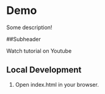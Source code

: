 # Demo

Some description!

##Subheader

Watch tutorial on Youtube

## Local Development

1. Open index.html in your browser.